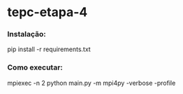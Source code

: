 # tepc-etapa-4

### Instalação:
  pip install -r requirements.txt

### Como executar:
  mpiexec -n 2 python main.py -m mpi4py -verbose -profile
